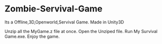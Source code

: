 # Zombie-Servival-Game
Its a Offline,3D,Openworld,Servival Game. Made in Unity3D 


Unzip all the MyGame.z file at once.
Open the Unziped file.
Run My Survival Game.exe.
Enjoy the game.
